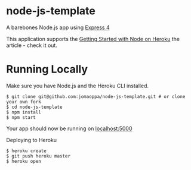# node-js-template

A barebones Node.js app using 
<a href="http://expressjs.com/" rel="nofollow">Express 4</a>

This application supports the  <a href="https://devcenter.heroku.com/articles/getting-started-with-nodejs" rel="nofollow">Getting Started with Node on Heroku</a>  the article  - check it out.

# Running Locally
Make sure you have Node.js and the Heroku CLI installed.
 
    $ git clone git@github.com:jomaoppa/node-js-template.git # or clone your own fork
    $ cd node-js-template
    $ npm install 
    $ npm start
Your app should now be running on 
<a href="http://localhost:5000/" rel="nofollow">localhost:5000</a>


Deploying to Heroku 

    $ heroku create
    $ git push heroku master  
    $ heroku open

